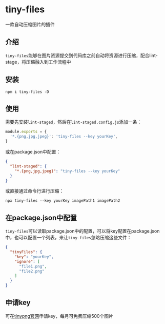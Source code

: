 # tiny-files
一款自动压缩图片的插件
## 介绍
`tiny-files`能够在图片资源提交到代码库之前自动将资源进行压缩，配合lint-stage，将压缩融入到工作流程中
## 安装
```
npm i tiny-files -D
```
## 使用
需要先安装`lint-staged`，然后在`lint-staged.config.js`添加一条：
``` js
module.exports = {
  '*.{png,jpg,jpeg}': 'tiny-files --key yourKey',
}
```
或在package.json中配置：
```json
{
  "lint-staged": {
    "*.{png,jpg,jpeg}": "tiny-files --key yourKey"
  }
}
```
或直接通过命令行进行压缩：
```
npx tiny-files --key yourKey imagePath1 imagePath2
```
## 在package.json中配置
`tiny-files`可以读取package.json中的配置，可以将key配置在package.json中，也可以配置一个列表，来让`tiny-files`忽略压缩这些文件：
```json
{
  "tinyFiles": {
    "key": "yourKey",
    "ignore": [
      "file1.png",
      "file2.png"
    ]
  }
}
```
## 申请key
可在[tinypng官网](https://tinypng.com/developers)申请key，每月可免费压缩500个图片
